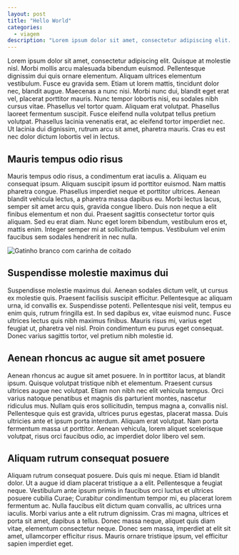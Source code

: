 ```yaml
---
layout: post
title: "Hello World"
categories:
  - viagem
description: "Lorem ipsum dolor sit amet, consectetur adipiscing elit. Ut porta ligula sed ligula consectetur, et sollicitudin nullam"
---
```


Lorem ipsum dolor sit amet, consectetur adipiscing elit. Quisque at molestie nisl. Morbi mollis arcu malesuada bibendum euismod. Pellentesque dignissim dui quis ornare elementum. Aliquam ultrices elementum vestibulum. Fusce eu gravida sem. Etiam ut lorem mattis, tincidunt dolor nec, blandit augue. Maecenas a nunc nisi. Morbi nunc dui, blandit eget erat vel, placerat porttitor mauris. Nunc tempor lobortis nisi, eu sodales nibh cursus vitae. Phasellus vel tortor quam. Aliquam erat volutpat. Phasellus laoreet fermentum suscipit. Fusce eleifend nulla volutpat tellus pretium volutpat. Phasellus lacinia venenatis erat, ac eleifend tortor imperdiet nec. Ut lacinia dui dignissim, rutrum arcu sit amet, pharetra mauris. Cras eu est nec dolor dictum lobortis vel in lectus.

## Mauris tempus odio risus

Mauris tempus odio risus, a condimentum erat iaculis a. Aliquam eu consequat ipsum. Aliquam suscipit ipsum id porttitor euismod. Nam mattis pharetra congue. Phasellus imperdiet neque et porttitor ultrices. Aenean blandit vehicula lectus, a pharetra massa dapibus eu. Morbi lectus lacus, semper sit amet arcu quis, gravida congue libero. Duis non neque a elit finibus elementum et non dui. Praesent sagittis consectetur tortor quis aliquam. Sed eu erat diam. Nunc eget lorem bibendum, vestibulum eros et, mattis enim. Integer semper mi at sollicitudin tempus. Vestibulum vel enim faucibus sem sodales hendrerit in nec nulla.

![Gatinho branco com carinha de coitado](https://i.ytimg.com/vi/mW3S0u8bj58/maxresdefault.jpg)

## Suspendisse molestie maximus dui

Suspendisse molestie maximus dui. Aenean sodales dictum velit, ut cursus ex molestie quis. Praesent facilisis suscipit efficitur. Pellentesque ac aliquam urna, id convallis ex. Suspendisse potenti. Pellentesque nisi velit, tempus eu enim quis, rutrum fringilla est. In sed dapibus ex, vitae euismod nunc. Fusce ultrices lectus quis nibh maximus finibus. Mauris risus mi, varius eget feugiat ut, pharetra vel nisl. Proin condimentum eu purus eget consequat. Donec varius sagittis tortor, vel pretium nibh molestie id.

## Aenean rhoncus ac augue sit amet posuere

Aenean rhoncus ac augue sit amet posuere. In in porttitor lacus, at blandit ipsum. Quisque volutpat tristique nibh et elementum. Praesent cursus ultrices augue nec volutpat. Etiam non nibh nec elit vehicula tempus. Orci varius natoque penatibus et magnis dis parturient montes, nascetur ridiculus mus. Nullam quis eros sollicitudin, tempus magna a, convallis nisl. Pellentesque quis est gravida, ultrices purus egestas, placerat massa. Duis ultricies ante et ipsum porta interdum. Aliquam erat volutpat. Nam porta fermentum massa ut porttitor. Aenean vehicula, lorem aliquet scelerisque volutpat, risus orci faucibus odio, ac imperdiet dolor libero vel sem.

## Aliquam rutrum consequat posuere

Aliquam rutrum consequat posuere. Duis quis mi neque. Etiam id blandit dolor. Ut a augue id diam placerat tristique a a elit. Pellentesque a feugiat neque. Vestibulum ante ipsum primis in faucibus orci luctus et ultrices posuere cubilia Curae; Curabitur condimentum tempor mi, eu placerat lorem fermentum ac. Nulla faucibus elit dictum quam convallis, ac ultrices urna iaculis. Morbi varius ante a elit rutrum dignissim. Cras mi magna, ultrices et porta sit amet, dapibus a tellus. Donec massa neque, aliquet quis diam vitae, elementum consectetur neque. Donec sem massa, imperdiet at elit sit amet, ullamcorper efficitur risus. Mauris ornare tristique ipsum, vel efficitur sapien imperdiet eget.

